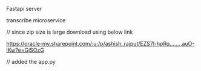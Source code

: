 Fastapi server

transcribe microservice

// since zip size is large download using below link

https://oracle-my.sharepoint.com/:u:/p/ashish_rajput/EZS7l-hpRq........auO-lKw?e=GjSOzG

// added the app.py 
